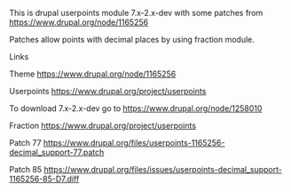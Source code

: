 This is drupal userpoints module 7.x-2.x-dev with some patches from https://www.drupal.org/node/1165256

Patches allow points with decimal places by using fraction module.


Links

Theme https://www.drupal.org/node/1165256

Userpoints https://www.drupal.org/project/userpoints

To download 7.x-2.x-dev go to https://www.drupal.org/node/1258010

Fraction https://www.drupal.org/project/userpoints

Patch 77 
https://www.drupal.org/files/userpoints-1165256-decimal_support-77.patch

Patch 85
https://www.drupal.org/files/issues/userpoints-decimal_support-1165256-85-D7.diff